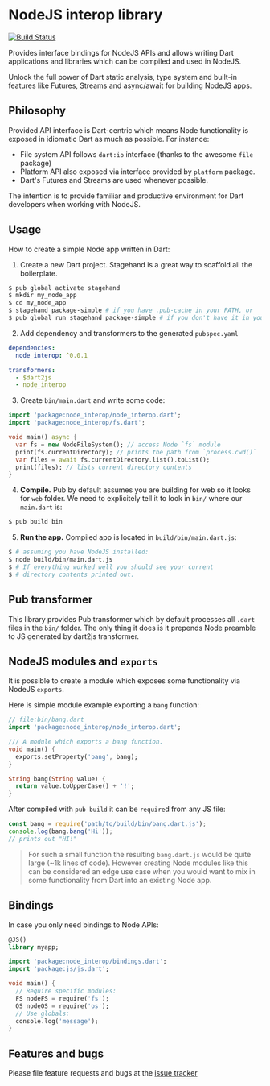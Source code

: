 # NodeJS interop library

[![Build Status](https://travis-ci.org/pulyaevskiy/node-interop.svg?branch=master)](https://travis-ci.org/pulyaevskiy/node-interop)

Provides interface bindings for NodeJS APIs and allows writing Dart
applications and libraries which can be compiled and used in NodeJS.

Unlock the full power of Dart static analysis, type system and built-in features
like Futures, Streams and async/await for building NodeJS apps.

## Philosophy

Provided API interface is Dart-centric which means Node functionality is 
exposed in idiomatic Dart as much as possible. For instance:

- File system API follows `dart:io` interface (thanks to the awesome `file` package)
- Platform API also exposed via interface provided by `platform` package.
- Dart's Futures and Streams are used whenever possible.

The intention is to provide familiar and productive environment for Dart
developers when working with NodeJS.

## Usage

How to create a simple Node app written in Dart:

1. Create a new Dart project. Stagehand is a great way to scaffold all the
  boilerplate.
  ```bash
  $ pub global activate stagehand
  $ mkdir my_node_app
  $ cd my_node_app
  $ stagehand package-simple # if you have .pub-cache in your PATH, or
  $ pub global run stagehand package-simple # if you don't have it in your PATH
  ```
2. Add dependency and transformers to the generated `pubspec.yaml`
  ```yaml
  dependencies:
    node_interop: ^0.0.1

  transformers:
    - $dart2js
    - node_interop
  ```
3. Create `bin/main.dart` and write some code:
  ```dart
  import 'package:node_interop/node_interop.dart';
  import 'package:node_interop/fs.dart';

  void main() async {
    var fs = new NodeFileSystem(); // access Node `fs` module
    print(fs.currentDirectory); // prints the path from `process.cwd()`
    var files = await fs.currentDirectory.list().toList();
    print(files); // lists current directory contents
  }
  ```
4. **Compile.**
  Pub by default assumes you are building for web so it looks for `web` folder. We need to explicitely tell it to look in `bin/` where our `main.dart` is:
  ```bash
  $ pub build bin
  ```
5. **Run the app.** Compiled app is located in `build/bin/main.dart.js`:
  ```bash
  $ # assuming you have NodeJS installed:
  $ node build/bin/main.dart.js
  $ # If everything worked well you should see your current 
  $ # directory contents printed out.
  ```

## Pub transformer

This library provides Pub transformer which by default processes all `.dart`
files in the `bin/` folder. The only thing it does is it prepends Node preamble
to JS generated by dart2js transformer.

## NodeJS modules and `exports`

It is possible to create a module which exposes some functionality via NodeJS
`exports`.

Here is simple module example exporting a `bang` function:

```dart
// file:bin/bang.dart
import 'package:node_interop/node_interop.dart';

/// A module which exports a bang function.
void main() {
  exports.setProperty('bang', bang);
}

String bang(String value) {
  return value.toUpperCase() + '!';
}
```

After compiled with `pub build` it can be `require`d from any JS file:

```js
const bang = require('path/to/build/bin/bang.dart.js');
console.log(bang.bang('Hi')); 
// prints out "HI!"
```

> For such a small function the resulting `bang.dart.js` would be quite
> large (~1k lines of code). However creating Node modules like this can
> be considered an edge use case when you would want to mix in some 
> functionality from Dart into an existing Node app.

## Bindings

In case you only need bindings to Node APIs:

```dart
@JS()
library myapp;

import 'package:node_interop/bindings.dart';
import 'package:js/js.dart';

void main() {
  // Require specific modules:
  FS nodeFS = require('fs');
  OS nodeOS = require('os');
  // Use globals:
  console.log('message');
}
```

## Features and bugs

Please file feature requests and bugs at the [issue tracker](http://github.com/pulyaevskiy/node-interop/issues/new)
